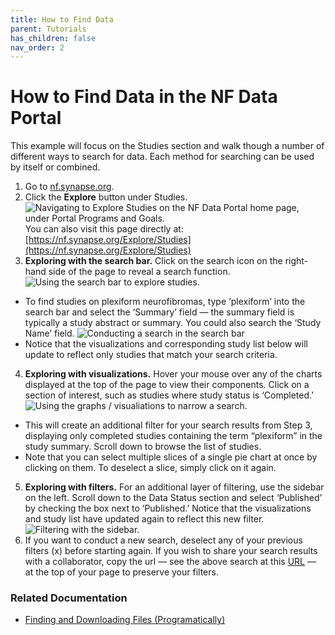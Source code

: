```yaml
---
title: How to Find Data
parent: Tutorials
has_children: false
nav_order: 2
---
```


# How to Find Data in the NF Data Portal

This example will focus on the Studies section and walk though a number of different ways to search for data. Each method for searching can be used by itself or combined.
1. Go to [nf.synapse.org](https://nf.synapse.org/).
2. Click the **Explore** button under Studies.
![Navigating to Explore Studies on the NF Data Portal home page, under Portal Programs and Goals.](https://nf-osi.github.io/assets/images/howtofind_portalprograms_explorestudies.png) 
You can also visit this page directly at: [https://nf.synapse.org/Explore/Studies](https://nf.synapse.org/Explore/Studies)
3. **Exploring with the search bar.** Click on the search icon on the right-hand side of the page to reveal a search function.  
![Using the search bar to explore studies.](https://nf-osi.github.io/assets/images/howtofind_explorestudies.png) 
  * To find studies on plexiform neurofibromas, type ‘plexiform’ into the search bar and select the  ‘Summary’ field — the summary field is typically a study abstract or summary. You could also search the ‘Study Name’ field.
![Conducting a search in the search bar](https://nf-osi.github.io/assets/images/howtofind_explorestudies_search.png) 
  * Notice that the visualizations and corresponding study list below will update to reflect only studies that match your search criteria.     
4. **Exploring with visualizations.** Hover your mouse over any of  the charts displayed at the top of the page to view their components. Click on a section of interest, such as studies where study status is ‘Completed.’
![Using the graphs / visualiations to narrow a search.](https://nf-osi.github.io/assets/images/howtofind_explorestudies_graphs.png) 
  * This will create an additional filter for your search results from Step 3, displaying only completed studies containing the term “plexiform” in the study summary. Scroll down to browse the list of studies.
  * Note that you can select multiple slices of a single pie chart at once by clicking on them.  To deselect a slice, simply click on it again.
5. **Exploring with filters.** For an additional layer of filtering, use the sidebar on the left. Scroll down to the Data Status section and select  ‘Published’ by checking the box next to ‘Published.’  Notice that the visualizations and study list have updated again to reflect this new filter. 
![Filtering with the sidebar.](https://nf-osi.github.io/assets/images/howtofind_filter_published.png) 
6. If you want to conduct a new search, deselect any of your previous filters (x) before starting again. If you wish to share your search results with a collaborator, copy the url — see the above search at this [URL](https://nf.synapse.org/Explore/Studies?QueryWrapper0=%7B%22sql%22%3A%22SELECT%20*%20FROM%20syn16787123%22%2C%22limit%22%3A25%2C%22offset%22%3A0%2C%22additionalFilters%22%3A%5B%7B%22columnName%22%3A%22summary%22%2C%22operator%22%3A%22LIKE%22%2C%22values%22%3A%5B%22%25plexiform%25%22%5D%2C%22concreteType%22%3A%22org.sagebionetworks.repo.model.table.ColumnSingleValueQueryFilter%22%7D%5D%2C%22selectedFacets%22%3A%5B%7B%22concreteType%22%3A%22org.sagebionetworks.repo.model.table.FacetColumnValuesRequest%22%2C%22columnName%22%3A%22studyStatus%22%2C%22facetValues%22%3A%5B%22Completed%22%5D%7D%2C%7B%22concreteType%22%3A%22org.sagebionetworks.repo.model.table.FacetColumnValuesRequest%22%2C%22columnName%22%3A%22dataStatus%22%2C%22facetValues%22%3A%5B%22Published%22%5D%7D%5D%7D) — at the top of your page to preserve your filters. 

### Related Documentation
* [Finding and Downloading Files (Programatically)](https://user-guides.synapse.org/articles/downloading_data.html#finding-and-downloading-files)
